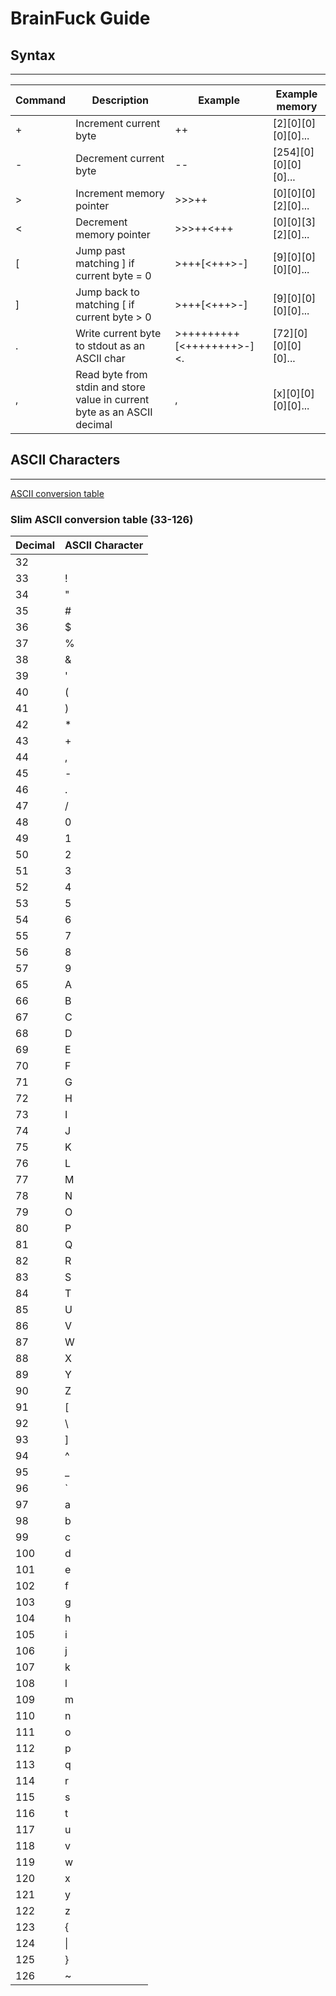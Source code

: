# BrainFuck Guide

## Syntax

---

|Command|Description|Example|Example memory|
|-|-|-|-|
|+|Increment current byte|++|[2][0][0][0][0]...|
|-|Decrement current byte|--|[254][0][0][0][0]...|
|>|Increment memory pointer|>>>++|[0][0][0][2][0]...|
|<|Decrement memory pointer|>>>++<+++|[0][0][3][2][0]...|
|[|Jump past matching ] if current byte = 0|>+++[<+++>-]|[9][0][0][0][0]...|
|]|Jump back to matching [ if current byte > 0|>+++[<+++>-]|[9][0][0][0][0]...|
|.|Write current byte to stdout as an ASCII char|>+++++++++[<++++++++>-]<.|[72][0][0][0][0]...|
|,|Read byte from stdin and store value in current byte as an ASCII decimal|,|[x][0][0][0][0]...|

## ASCII Characters

---

[ASCII conversion table](https://www.ibm.com/docs/en/aix/7.1?topic=adapters-ascii-decimal-hexadecimal-octal-binary-conversion-table)

### Slim ASCII conversion table (33-126)
|Decimal|ASCII Character|
|-|-|
|32|&nbsp;|
|33|!|
|34|"|
|35|#|
|36|$|
|37|%|
|38|&|
|39|'|
|40|(|
|41|)|
|42|*|
|43|+|
|44|,|
|45|-|
|46|.|
|47|/|
|48|0|
|49|1|
|50|2|
|51|3|
|52|4|
|53|5|
|54|6|
|55|7|
|56|8|
|57|9|
|65|A|
|66|B|
|67|C|
|68|D|
|69|E|
|70|F|
|71|G|
|72|H|
|73|I|
|74|J|
|75|K|
|76|L|
|77|M|
|78|N|
|79|O|
|80|P|
|81|Q|
|82|R|
|83|S|
|84|T|
|85|U|
|86|V|
|87|W|
|88|X|
|89|Y|
|90|Z|
|91|[|
|92|\ |
|93|]|
|94|^|
|95|_|
|96|`|
|97|a|
|98|b|
|99|c|
|100|d|
|101|e|
|102|f|
|103|g|
|104|h|
|105|i|
|106|j|
|107|k|
|108|l|
|109|m|
|110|n|
|111|o|
|112|p|
|113|q|
|114|r|
|115|s|
|116|t|
|117|u|
|118|v|
|119|w|
|120|x|
|121|y|
|122|z|
|123|{|
|124|\||
|125|}|
|126|~|
